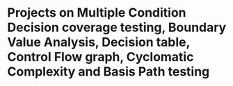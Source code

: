 # Projects on Multiple Condition Decision coverage testing, Boundary Value Analysis, Decision table, Control Flow graph, Cyclomatic Complexity and Basis Path testing
